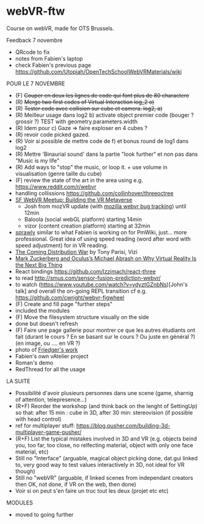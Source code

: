 # webVR-ftw
 Course on webVR, made for OTS Brussels.
 
Feedback 7 novembre
* QRcode to fix
* notes from Fabien's laptop
* check Fabien's previous page https://github.com/Utopiah/OpenTechSchoolWebVRMaterials/wiki

POUR LE 7 NOVEMBRE
* (F) ~~Couper en deux les lignes de code qui font plus de 80 charactere~~
* (R) ~~Merge two first codes of Virtual Interaction log_2 o)~~
* (R) ~~Tester code avec collision sur cube et camera. log2, a)~~
* (R) Meilleur usage dans log2 b) activate object premier code (bouger ? grossir ?) TEST with geometry.parameters.width
* (R) Idem pour c) Gaze => faire exploser en 4 cubes ?
* (R) revoir code picked gazed.
* (R) Voir si possible de mettre code de f) et bonus round de log1 dans log2
* (R) Mettre 'Binaurial sound' dans la partie "look further" et non pas dans "Music is my life"
* (R) Add ways to "stop" the music, or loop it. + use volume in visualisation (genre taille du cube)
* (F) review the state of the art in the area using e.g. https://www.reddit.com/r/webvr
 * handling collissions https://github.com/collinhover/threeoctree
 * [SF WebVR Meetup: Building the VR Metaverse](https://air.mozilla.org/sf-webvr-meetup-building-the-vr-metaverse/)
   *  Josh from mozVR update (with [mozilla webvr bug tracking](https://bugzilla.mozilla.org/buglist.cgi?bug_status=UNCONFIRMED&bug_status=NEW&bug_status=ASSIGNED&bug_status=REOPENED&columnlist=product,component,assigned_to,bug_status,resolution,status_whiteboard,short_desc,changeddate&f1=status_whiteboard&f2=status_whiteboard&f3=status_whiteboard&f4=status_whiteboard&j_top=OR&o1=substring&o2=substring&o3=substring&o4=substring&resolution=---&v1=[webvr])) until 12min
    * Baloola (social webGL platform) starting 14min
    * vizor (content creation platform) starting at 32min 
 * [sprawly](https://www.hedd.space) similar to what Fabien is working on for PmWiki, just... more professional. Great idea of using speed reading (word after word with speed adjustment) for in VR reading.
 * [The Coming Distribution War](http://www.slideshare.net/auradeluxe/the-coming-distribution-war) by Tony Parisi, Vizi
 * [Mark Zuckerberg and Oculus’s Michael Abrash on Why Virtual Reality Is the Next Big Thing](https://www.youtube.com/watch?v=VQaCv52DSnY)
 * React bindings https://github.com/Izzimach/react-three
 * to read http://smus.com/sensor-fusion-prediction-webvr/
 * to watch (https://www.youtube.com/watch?v=ydyztGZnbNs)[John's talk] and overall the on-going REPL transition cf e.g. https://github.com/cwright/webvr-figwheel
* (F) Create and fill page "further steps"
 * included the modules
* (F) Move the filesystem structure visually on the side
 * done but doesn't refresh
* (F) Faire une page gallerie pour montrer ce que les autres étudiants ont fait (durant le cours ? En se basant sur le cours ? Ou juste en général ?) (en image, ou .... en VR ?)
 * photo of [Friedger's work](http://photos2.meetupstatic.com/photos/event/9/6/5/1/highres_440318481.jpeg)
 * Fabien's own vAtelier project
 * Roman's demo
* RedThread for all the usage
 

LA SUITE
 * Possibilité d'avoir plusieurs personnes dans une scene (game, sharnig of attention, telepresence...)
 * (R+F) Reorder the workshop (and think back on the lenght of SettingUp) so that: after 15 min : cube in 3D, after 30 min: stereovision (if possible with head control)
 * ref for multiplayer stuff: https://blog.pusher.com/building-3d-multiplayer-game-pusher/
 * (R+F) List the typical mistakes involved in 3D and VR (e.g. objects beind you, too far, too close, no relfecting material, object with only one face material, etc)
 * Still no "Interface" (arguable, magical object picking done, dat.gui linked to, very good way to test values interactively in 3D, not ideal for VR though)
 * Still no "webVR" (arguable, if linked scenes from independant creators then OK, not done, if VR on the web, then done)
 * Voir si on peut s'en faire un truc tout les deux (projet etc etc)

MODULES
 * moved to going further
